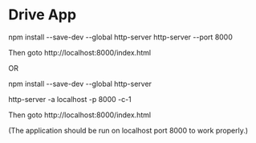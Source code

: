 # Drive App

npm install --save-dev --global http-server
http-server --port 8000

Then goto http://localhost:8000/index.html

OR

npm install --save-dev --global http-server

http-server -a localhost -p 8000 -c-1

Then goto http://localhost:8000/index.html

(The application should be run on localhost port 8000 to work properly.)
